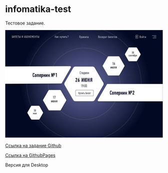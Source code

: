 # infomatika-test

Тестовое задание.

![](https://github.com/some-yummy-nick/infomatika-test/raw/master/image.jpg)

[Ссылка на задание Github](https://github.com/some-yummy-nick/infomatika-test)

[Ссылка на GithubPages](https://shtabnov.github.io/infomatika-test/build/index.html)

Версия для Desktop

